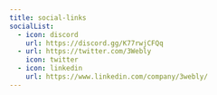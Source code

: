 ```yaml
---
title: social-links
socialList:
  - icon: discord
    url: https://discord.gg/K77rwjCFQq
  - url: https://twitter.com/3Webly
    icon: twitter
  - icon: linkedin
    url: https://www.linkedin.com/company/3webly/
---
```

